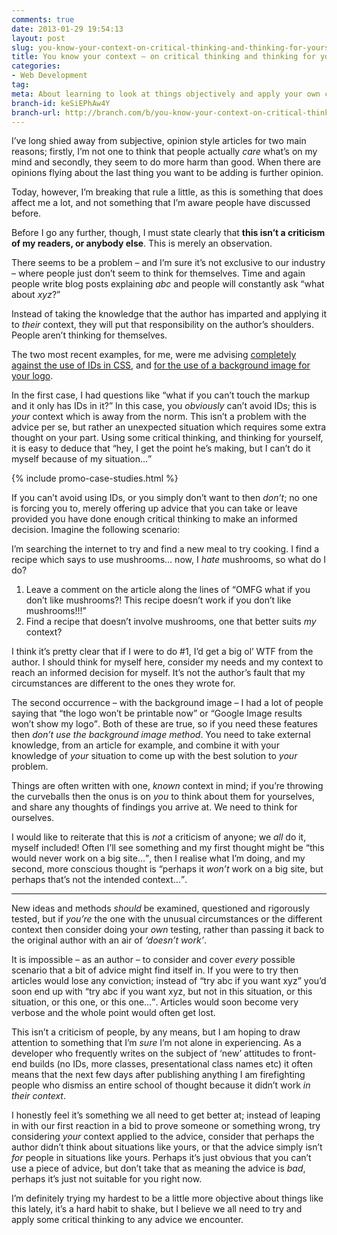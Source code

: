 ```yaml
---
comments: true
date: 2013-01-29 19:54:13
layout: post
slug: you-know-your-context-on-critical-thinking-and-thinking-for-yourself
title: You know your context – on critical thinking and thinking for yourself
categories:
- Web Development
tag:
meta: About learning to look at things objectively and apply your own context
branch-id: keSiEPhAw4Y
branch-url: http://branch.com/b/you-know-your-context-on-critical-thinking
---
```


I’ve long shied away from subjective, opinion style articles for two main
reasons; firstly, I’m not one to think that people actually _care_ what’s on my
mind and secondly, they seem to do more harm than good. When there are opinions
flying about the last thing you want to be adding is further opinion.

Today, however, I’m breaking that rule a little, as this is something that does
affect me a lot, and not something that I’m aware people have discussed before.

Before I go any further, though, I must state clearly that **this isn’t a
criticism of my readers, or anybody else**. This is merely an observation.

There seems to be a problem – and I’m sure it’s not exclusive to our industry –
where people just don’t seem to think for themselves. Time and again people write
blog posts explaining <i>abc</i> and people will constantly ask <q>what about
_xyz_?</q>

Instead of taking the knowledge that the author has imparted and applying it to
_their_ context, they will put that responsibility on the author’s shoulders.
People aren’t thinking for themselves.

The two most recent examples, for me, were me advising [completely against the
use of IDs in CSS](http://csswizardry.com/2012/11/code-smells-in-css/), and
[for the use of a background image for your logo](http://csswizardry.com/2013/01/your-logo-is-still-an-image-and-so-is-mine/).

In the first case, I had questions like <q>what if you can’t touch the markup
and it only has IDs in it?</q> In this case, you _obviously_ can’t avoid IDs;
this is _your_ context which is away from the norm. This isn’t a problem with
the advice per se, but rather an unexpected situation which requires some extra
thought on your part. Using some critical thinking, and thinking for yourself,
it is easy to deduce that <q>hey, I get the point he’s making, but I can’t do it
myself because of my situation…</q>

{% include promo-case-studies.html %}

If you can’t avoid using IDs, or you simply don’t want to then _don’t_; no one
is forcing you to, merely offering up advice that you can take or leave provided
you have done enough critical thinking to make an informed decision. Imagine the
following scenario:

I’m searching the internet to try and find a new meal to try cooking. I find a
recipe which says to use mushrooms… now, I _hate_ mushrooms, so what do I do?

1. Leave a comment on the article along the lines of <q>OMFG what if you don’t
   like mushrooms?! This recipe doesn’t work if you don’t like mushrooms!!!</q>
2. Find a recipe that doesn’t involve mushrooms, one that better suits _my_
   context?

I think it’s pretty clear that if I were to do #1, I’d get a big ol’ WTF from
the author. I should think for myself here, consider my needs and my context to
reach an informed decision for myself. It’s not the author’s fault that my
circumstances are different to the ones they wrote for.

The second occurrence – with the background image – I had a lot of people saying
that <q>the logo won’t be printable now</q> or <q>Google Image results won’t
show my logo</q>. Both of these are true, so if you need these features then
_don’t use the background image method_. You need to take external knowledge,
from an article for example, and combine it with your knowledge of _your_
situation to come up with the best solution to _your_ problem.

Things are often written with one, _known_ context in mind; if you’re throwing
the curveballs then the onus is on _you_ to think about them for yourselves, and
share any thoughts of findings you arrive at. We need to think for ourselves.

I would like to reiterate that this is _not_ a criticism of anyone; we _all_ do
it, myself included! Often I’ll see something and my first thought might be
<q>this would never work on a big site…</q>, then I realise what I’m doing, and
my second, more conscious thought is <q>perhaps it _won’t_ work on a big site,
but perhaps that’s not the intended context…</q>.

---

New ideas and methods _should_ be examined, questioned and rigorously tested,
but if _you’re_ the one with the unusual circumstances or the different context
then consider doing your _own_ testing, rather than passing it back to the
original author with an air of <i>‘doesn’t work’</i>.

It is impossible – as an author – to consider and cover _every_ possible scenario
that a bit of advice might find itself in. If you were to try then articles
would lose any conviction; instead of <q>try abc if you want xyz</q> you’d soon
end up with <q>try abc if you want xyz, but not in this situation, or this
situation, or this one, or this one…</q>. Articles would soon become very
verbose and the whole point would often get lost.

This isn’t a criticism of people, by any means, but I am hoping to draw
attention to something that I’m _sure_ I’m not alone in experiencing. As a
developer who frequently writes on the subject of ‘new’ attitudes to front-end
builds (no IDs, more classes, presentational class names etc) it often means
that the next few days after publishing anything I am firefighting people who
dismiss an entire school of thought because it didn’t work _in their context_.

I honestly feel it’s something we all need to get better at; instead of leaping
in with our first reaction in a bid to prove someone or something wrong, try
considering _your_ context applied to the advice, consider that perhaps the
author didn’t think about situations like yours, or that the advice simply isn’t
_for_ people in situations like yours. Perhaps it’s just obvious that you can’t
use a piece of advice, but don’t take that as meaning the advice is _bad_,
perhaps it’s just not suitable for you right now.

I’m definitely trying my hardest to be a little more objective about things like
this lately, it’s a hard habit to shake, but I believe we all need to try and
apply some critical thinking to any advice we encounter.

